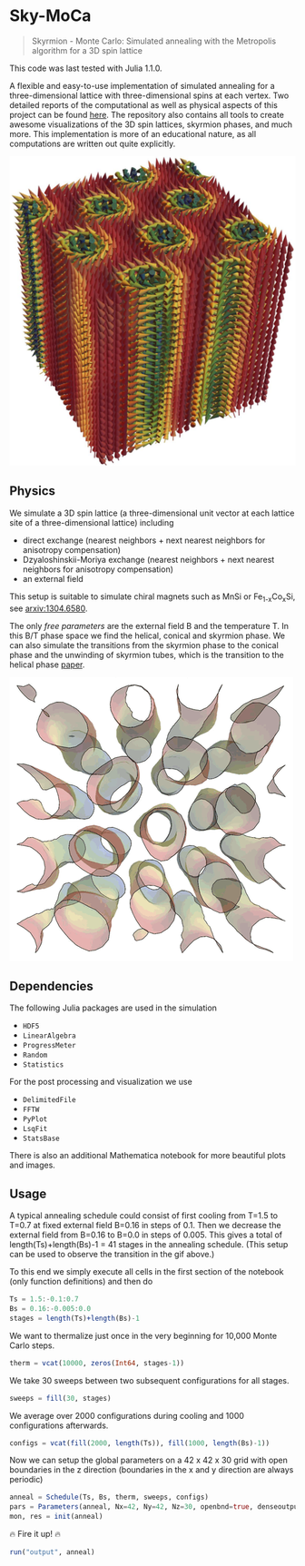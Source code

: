 # Sky-MoCa

> Skyrmion - Monte Carlo: Simulated annealing with the Metropolis algorithm for a 3D spin lattice

This code was last tested with Julia 1.1.0.

A flexible and easy-to-use implementation of simulated annealing for a three-dimensional lattice with three-dimensional spins at each vertex. Two detailed reports of the computational as well as physical aspects of this project can be found [here](https://github.com/nikikilbertus/report_sky-moca). The repository also contains all tools to create awesome visualizations of the 3D spin lattices, skyrmion phases, and much more.
This implementation is more of an educational nature, as all computations are written out quite explicitly.

![skyrmion tubes](images/skyrmions.png)

## Physics

We simulate a 3D spin lattice (a three-dimensional unit vector at each lattice site of a three-dimensional lattice) including

* direct exchange (nearest neighbors + next nearest neighbors for anisotropy compensation)
* Dzyaloshinskii-Moriya exchange (nearest neighbors + next nearest neighbors for anisotropy compensation)
* an external field

This setup is suitable to simulate chiral magnets such as MnSi or Fe<sub>1-x</sub>Co<sub>x</sub>Si, see [arxiv:1304.6580](https://arxiv.org/abs/1304.6580).

The only _free parameters_ are the external field B and the temperature T. In this B/T phase space we find the helical, conical and skyrmion phase. We can also simulate the transitions from the skyrmion phase to the conical phase and the unwinding of skyrmion tubes, which is the transition to the helical phase [paper](http://science.sciencemag.org/content/340/6136/1076).

![unwinding](images/unwinding.gif)

## Dependencies

The following Julia packages are used in the simulation

* `HDF5`
* `LinearAlgebra`
* `ProgressMeter`
* `Random`
* `Statistics`

For the post processing and visualization we use

* `DelimitedFile`
* `FFTW`
* `PyPlot`
* `LsqFit`
* `StatsBase`

There is also an additional Mathematica notebook for more beautiful plots and images.

## Usage

A typical annealing schedule could consist of first cooling from T=1.5 to T=0.7 at fixed external field B=0.16 in steps of 0.1. Then we decrease the external field from B=0.16 to B=0.0 in steps of 0.005. This gives a total of length(Ts)+length(Bs)-1 = 41 stages in the annealing schedule. (This setup can be used to observe the transition in the gif above.)

To this end we simply execute all cells in the first section of the notebook (only function definitions) and then do

```julia
Ts = 1.5:-0.1:0.7
Bs = 0.16:-0.005:0.0
stages = length(Ts)+length(Bs)-1
```

We want to thermalize just once in the very beginning for 10,000 Monte Carlo steps.

```julia
therm = vcat(10000, zeros(Int64, stages-1))
```

We take 30 sweeps between two subsequent configurations for all stages.

```julia
sweeps = fill(30, stages)
```

We average over 2000 configurations during cooling and 1000 configurations afterwards.

```julia
configs = vcat(fill(2000, length(Ts)), fill(1000, length(Bs)-1))
```

Now we can setup the global parameters on a 42 x 42 x 30 grid with open boundaries in the z direction (boundaries in the x and y direction are always periodic)

```julia
anneal = Schedule(Ts, Bs, therm, sweeps, configs)
pars = Parameters(anneal, Nx=42, Ny=42, Nz=30, openbnd=true, denseoutput=false)
mon, res = init(anneal)
```

:fire: Fire it up! :fire:

```julia
run("output", anneal)
```
